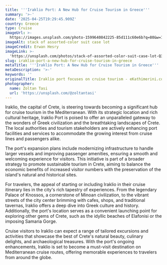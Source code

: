 ```yaml
---
title: '''Iraklio Port: A New Hub for Cruise Tourism in Greece'''
summary: '>-'
date: '2025-04-25T19:29:45.909Z'
country: Greece
type: Cruise
imageUrl: >-
  https://images.unsplash.com/photo-1599640842225-85d111c60e6b?q=80&w=1974&auto=format&fit=crop&ixlib=rb-4.0.3&ixid=M3wxMjA3fDB8MHxwaG90by1wYWdlfHx8fGVufDB8fHx8fA%3D%3D
imageAlt: stack of assorted-color suit case lot
imageCredit: Erwan Hesry
imageLink: >-
  'https://unsplash.com/photos/stack-of-assorted-color-suit-case-lot-Q34YB7yjAxA'
slug: iraklio-port-a-new-hub-for-cruise-tourism-in-greece
metaTitle: '''Iraklio Port: A New Hub for Cruise Tourism in Greece'''
metaDescription: '>-'
keywords: ''
originalTitle: Iraklio port focuses on cruise tourism - eKathimerini.com
photographer:
  name: Zoltan Tasi
  url: 'https://unsplash.com/@zoltantasi'
---
```






Iraklio, the capital of Crete, is steering towards becoming a significant hub for cruise tourism in the Mediterranean. With its strategic location and rich cultural heritage, Iraklio Port is poised to offer an unparalleled gateway to the wonders of Greek civilization and the breathtaking landscapes of Crete. The local authorities and tourism stakeholders are actively enhancing port facilities and services to accommodate the growing interest from cruise lines and passengers alike.

The port's expansion plans include modernizing infrastructure to handle larger vessels and improving passenger amenities, ensuring a smooth and welcoming experience for visitors. This initiative is part of a broader strategy to promote sustainable tourism in Crete, aiming to balance the economic benefits of increased visitor numbers with the preservation of the island's natural and historical sites.

For travelers, the appeal of starting or including Iraklio in their cruise itinerary lies in the city's rich tapestry of experiences. From the legendary Palace of Knossos, a cornerstone of Minoan civilization, to the vibrant streets of the city center brimming with cafes, shops, and traditional tavernas, Iraklio offers a deep dive into Greek culture and history. Additionally, the port's location serves as a convenient launching point for exploring other gems of Crete, such as the idyllic beaches of Elafonisi or the imposing Samaria Gorge.

Cruise visitors to Iraklio can expect a range of tailored excursions and activities that showcase the best of Crete's natural beauty, culinary delights, and archaeological treasures. With the port's ongoing enhancements, Iraklio is set to become a must-visit destination on Mediterranean cruise routes, offering memorable experiences to travelers from around the globe.
